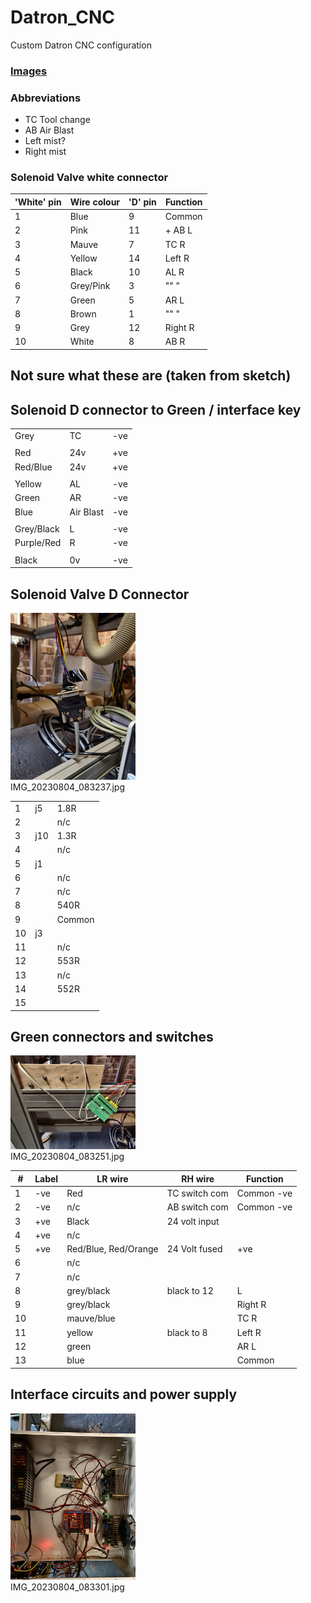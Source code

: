 # Datron_CNC
Custom Datron CNC configuration

### [Images](./images/README.md)

### Abbreviations

 * TC Tool change
 * AB Air Blast
 * Left mist?
 * Right mist

### Solenoid Valve white connector

|'White' pin|Wire colour|'D' pin|Function|
|-----------|-----------|-------|--------|
| 1         |Blue       |  9    |Common  |
| 2         |Pink       | 11    |+ AB L  |
| 3         |Mauve      |  7    |  TC R  |
| 4         |Yellow     | 14    |Left R  |
| 5         |Black      | 10    |  AL R  |
| 6         |Grey/Pink  |  3    |  "" "  |
| 7         |Green      |  5    |  AR L  |
| 8         |Brown      |  1    |  "" "  |
| 9         |Grey       | 12    |Right R |
|10         |White      |  8    |  AB R  |

## Not sure what these are (taken from sketch)
## Solenoid D connector to Green / interface key

|          |         |     |
|----------|---------|-----|
|Grey      | TC      | -ve |
|          |         |     |
|Red       | 24v     | +ve |
|Red/Blue  | 24v     | +ve |
|          |         |     |
|Yellow    | AL      | -ve |
|Green     | AR      | -ve |
|Blue      |Air Blast| -ve |
|          |         |     |
|Grey/Black| L       | -ve |
|Purple/Red| R       | -ve |
|          |         |     |
|Black     | 0v      | -ve |


## Solenoid Valve D Connector

<td valign="bottom">
<img src="./images/IMG_20230804_083237.jpg" width="200"><br>
IMG_20230804_083237.jpg
</td>


|    |    |      |
|----|----|------|
|  1 | j5 | 1.8R |
|  2 |    | n/c  |
|  3 | j10| 1.3R |
|  4 |    | n/c  |
|  5 | j1 |      |
|  6 |    | n/c  |
|  7 |    | n/c  |
|  8 |    | 540R |
|  9 |    |Common|
| 10 | j3 |      |
| 11 |    | n/c  |
| 12 |    | 553R |
| 13 |    | n/c  |
| 14 |    | 552R |
| 15 |    |      |


## Green connectors and switches

<td valign="bottom">
<img src="./images/IMG_20230804_083251.jpg" width="200"><br>
IMG_20230804_083251.jpg
</td>

|  #  | Label| LR wire             | RH wire     |Function  |
|-----|------|---------------------|-------------|----------|
| 1   | -ve  | Red                 |TC switch com|Common -ve|
| 2   | -ve  | n/c                 |AB switch com|Common -ve
| 3   | +ve  | Black               |24 volt input|        |
| 4   | +ve  | n/c                 |             |        |
| 5   | +ve  | Red/Blue, Red/Orange|24 Volt fused|+ve     |
| 6   |      | n/c                 |             |        |
| 7   |      | n/c                 |             |        |
| 8   |      | grey/black          |black to 12  |L       |
| 9   |      | grey/black          |             |Right R |
| 10  |      | mauve/blue          |             |TC R    |
| 11  |      | yellow              |black to 8   |Left R  |
| 12  |      | green               |             |AR L    |
| 13  |      | blue                |             |Common  |


## Interface circuits and power supply

<td valign="bottom">
<img src="./images/IMG_20230804_083301.jpg" width="200"><br>
IMG_20230804_083301.jpg
</td>



